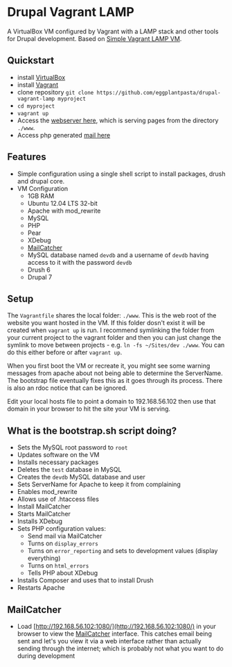 # Drupal Vagrant LAMP
A VirtualBox VM configured by Vagrant with a LAMP stack and other tools for Drupal development. Based on [Simple Vagrant LAMP VM](https://github.com/mwalters/simple-vagrant-lamp).

## Quickstart
- install [VirtualBox](https://www.virtualbox.org/wiki/Downloads)
- install [Vagrant](http://www.vagrantup.com/downloads.html)
- clone repository `git clone https://github.com/eggplantpasta/drupal-vagrant-lamp myproject`
- `cd myproject`
- `vagrant up`
- Access the [webserver here](http://192.168.56.102), which is serving pages from the directory `./www`.
- Access php generated [mail here](http://192.168.56.102:1080/)

## Features
- Simple configuration using a single shell script to install packages, drush and drupal core.
- VM Configuration
	- 1GB RAM
	- Ubuntu 12.04 LTS 32-bit
	- Apache with mod_rewrite
	- MySQL
	- PHP
	- Pear
	- XDebug
	- [MailCatcher](http://mailcatcher.me/)
	- MySQL database named `devdb` and a username of `devdb` having access to it with the password `devdb`
	- Drush 6
	- Drupal 7

## Setup
The `Vagrantfile` shares the local folder: `./www`.  This is the web root of the website you want hosted in the VM.  If this folder dosn't exist it will be created when `vagrant up` is run. I recommend symlinking the folder from your current project to the vagrant folder and then you can just change the symlink to move between projects - e.g. `ln -fs ~/Sites/dev ./www`. You can do this either before or after `vagrant up`.

When you first boot the VM or recreate it, you might see some warning messages from apache about not being able to determine the ServerName.  The bootstrap file eventually fixes this as it goes through its process.  There is also an rdoc notice that can be ignored.

Edit your local hosts file to point a domain to 192.168.56.102 then use that domain in your browser to hit the site your VM is serving.

## What is the bootstrap.sh script doing?
- Sets the MySQL root password to `root`
- Updates software on the VM
- Installs necessary packages
- Deletes the `test` database in MySQL
- Creates the `devdb` MySQL database and user
- Sets ServerName for Apache to keep it from complaining
- Enables mod_rewrite
- Allows use of .htaccess files
- Install MailCatcher
- Starts MailCatcher
- Installs XDebug
- Sets PHP configuration values:
	- Send mail via MailCatcher
	- Turns on `display_errors`
	- Turns on `error_reporting` and sets to development values (display everything)
	- Turns on `html_errors`
	- Tells PHP about XDebug
- Installs Composer and uses that to install Drush 
- Restarts Apache

## MailCatcher
- Load [http://192.168.56.102:1080/](http://192.168.56.102:1080/) in your browser to view the [MailCatcher](http://mailcatcher.me/) interface. This catches email being sent and let's you view it via a web interface rather than actually sending through the internet; which is probably not what you want to do during development

